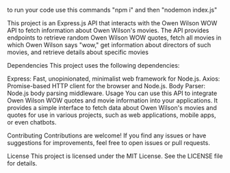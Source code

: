 to run your code use this commands  "npm i"  and then "nodemon index.js"

This project is an Express.js API that interacts with the Owen Wilson WOW API to fetch information about Owen Wilson's movies. 
The API provides endpoints to retrieve random Owen Wilson WOW quotes, fetch all movies in which Owen Wilson says "wow," get information
about directors of such movies, and retrieve details about specific movies 

Dependencies
This project uses the following dependencies:

Express: Fast, unopinionated, minimalist web framework for Node.js.
Axios: Promise-based HTTP client for the browser and Node.js.
Body Parser: Node.js body parsing middleware.
Usage
You can use this API to integrate Owen Wilson WOW quotes and movie information into your applications. It provides a simple interface to fetch data about Owen Wilson's movies and quotes for use in various projects, such as web applications, mobile apps, or even chatbots.

Contributing
Contributions are welcome! If you find any issues or have suggestions for improvements, feel free to open issues or pull requests.

License
This project is licensed under the MIT License. See the LICENSE file for details.
